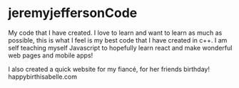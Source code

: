 # jeremyjeffersonCode

My code that I have created.
I love to learn and want to learn as much as possible,
this is what I feel is my best code that I have created in c++.
I am self teaching myself Javascript to hopefully learn react and make wonderful web pages and mobile apps! 

I also created a quick website for my fiancé, for her friends birthday!
happybirthisabelle.com
